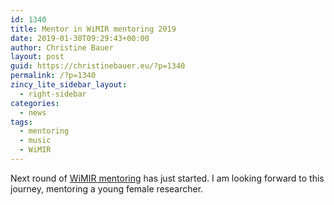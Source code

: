 ```yaml
---
id: 1340
title: Mentor in WiMIR mentoring 2019
date: 2019-01-30T09:29:43+00:00
author: Christine Bauer
layout: post
guid: https://christinebauer.eu/?p=1340
permalink: /?p=1340
zincy_lite_sidebar_layout:
  - right-sidebar
categories:
  - news
tags:
  - mentoring
  - music
  - WiMIR
---
```

Next round of <a href="https://wimir.wordpress.com/2019/01/30/wimir-mentoring-round-2019-kickoff/" target="_blank" rel="noopener noreferrer">WiMIR mentoring</a> has just started. I am looking forward to this journey, mentoring a young female researcher.